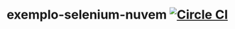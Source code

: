 # exemplo-selenium-nuvem [![Circle CI](https://circleci.com/gh/stefanteixeira/exemplo-selenium-nuvem.svg?style=shield)](https://circleci.com/gh/stefanteixeira/exemplo-selenium-nuvem)
